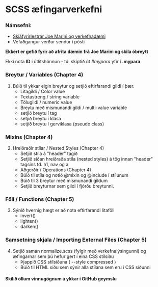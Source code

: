 # SCSS æfingarverkefni 

### Námsefni: 
*	[Skjáfyrirlestrar Joe Marini og verkefnadæmi](http://tskoli.org/vef2b/) 
*	Vefaðgangur verður sendur í pósti

**Ekkert er gefið fyrir að afrita dæmin frá Joe Marini og skila óbreytt**

Ekki nota **ID** í útlitshönnun - td. skiptið út _#mypara_ yfir í **.mypara**

### Breytur / Variables  (Chapter 4)

1.  Búið til ykkar eigin breytur og setjið eftirfarandi gildi í þær.
	*	Litagildi / Color value
	*	Textastreng / string variable 
	*	Tölugildi / numeric value
	*	Breytu með mismunandi gildi / multi-value variable
	*	setjið breytu í tag 
	*	setjið breytu í klasa
	*	setjið breytu í gerviklasa (pseudo class) 

### Mixins (Chapter 4)

2.  Hreiðraðir stílar / Nested Styles (Chapter 4)
	*	Setjið stíla á "header" tagið
	*	Setjið síðan hreiðraða stíla (nested styles) á tög innan "header" tagsins  td. h1, nav og a
	*	Aðgerðir / Operations (Chapter 4)
	*	Búið til stíla og notið @mixin og @include í stílunum
	*	Búið til 3 breytur með mismunandi gildum
	*	Setjið breyturnar sem gildi í fjórðu breytunni.

### Föll / Functions (Chapter 5)

3.  Sýnið hvernig hægt er að nota eftirfarandi litaföll 
	*	invert()
	*	lighten()
	*	darken()

### Samsetning skjala / Importing External Files (Chapter 5)
4. Setjið saman normalize.scss (fylgir með verkefnalýsingunni) og æfingarnar sem þú hefur gert í eina CSS stílsíðu
	*	Þjappið CSS stílsíðuna ( --style compressed )
	*	Búið til HTML síðu sem sýnir alla stílana sem eru í CSS síðunni 


#### Skilið öllum vinnugögnum á ykkar í GitHub geymslu
 
